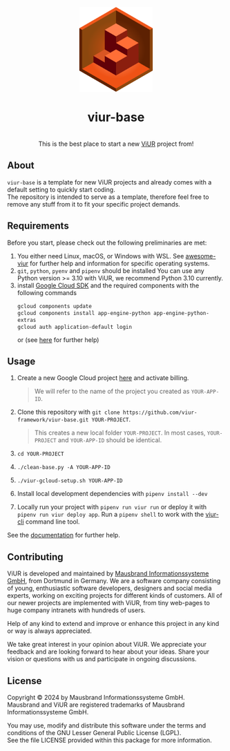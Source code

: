 <div align="center">
    <img src="https://github.com/viur-framework/viur-artwork/raw/main/icons/icon-base.svg" height="196" alt="A hexagonal logo of the viur-base" title="viur-base">
    <h1>viur-base</h1>
    <br>
    This is the best place to start a new <a href="https://www.viur.dev">ViUR</a> project from!
</div>

## About

`viur-base` is a template for new ViUR projects and already comes with a default setting to quickly start coding.<br>
The repository is intended to serve as a template, therefore feel free to remove any stuff from it to fit your specific
project demands.

## Requirements

Before you start, please check out the following preliminaries are met:

1. You either need Linux, macOS, or Windows with WSL.
    See [awesome-viur](https://awesome.viur.dev/README#tutorials--examples) for further help and information for specific operating systems.
2. `git`, `python`, `pyenv` and `pipenv` should be installed
    You can use any Python version >= 3.10 with ViUR, we recommend Python 3.10 currently.
3. install [Google Cloud SDK](https://cloud.google.com/sdk/docs/install) and the required components with the following commands
    ```
    gcloud components update
    gcloud components install app-engine-python app-engine-python-extras
    gcloud auth application-default login
    ```
    or (see [here](https://core.docs.viur.dev/en/stable/doc_start/index.html#prerequisites) for further help)

## Usage

1. Create a new Google Cloud project [here](https://console.cloud.google.com/projectcreate) and activate billing.

    > We will refer to the name of the project you created as `YOUR-APP-ID`.
2. Clone this repository with `git clone https://github.com/viur-framework/viur-base.git YOUR-PROJECT`.

    > This creates a new local folder `YOUR-PROJECT`. In most cases, `YOUR-PROJECT` and `YOUR-APP-ID` should be identical.
3. `cd YOUR-PROJECT`
4. `./clean-base.py -A YOUR-APP-ID`
5. `./viur-gcloud-setup.sh YOUR-APP-ID`
6. Install local development dependencies with `pipenv install --dev`
7. Locally run your project with `pipenv run viur run` or deploy it with `pipenv run viur deploy app`. Run a `pipenv shell` to work with the [viur-cli](https://github.com/viur-framework/viur-cli) command line tool.

See the [documentation](https://viur-core.readthedocs.io/en/latest/doc_start/index.html) for further help.

## Contributing

ViUR is developed and maintained by [Mausbrand Informationssysteme GmbH](https://www.mausbrand.de/en), from Dortmund in Germany. We are a software company consisting of young, enthusiastic software developers, designers and social media experts, working on exciting projects for different kinds of customers. All of our newer projects are implemented with ViUR, from tiny web-pages to huge company intranets with hundreds of users.

Help of any kind to extend and improve or enhance this project in any kind or way is always appreciated.

We take great interest in your opinion about ViUR. We appreciate your feedback and are looking forward to hear about your ideas. Share your vision or questions with us and participate in ongoing discussions.

## License

Copyright © 2024 by Mausbrand Informationssysteme GmbH.<br>
Mausbrand and ViUR are registered trademarks of Mausbrand Informationssysteme GmbH.

You may use, modify and distribute this software under the terms and conditions of the GNU Lesser General Public License (LGPL).<br>
See the file LICENSE provided within this package for more information.
